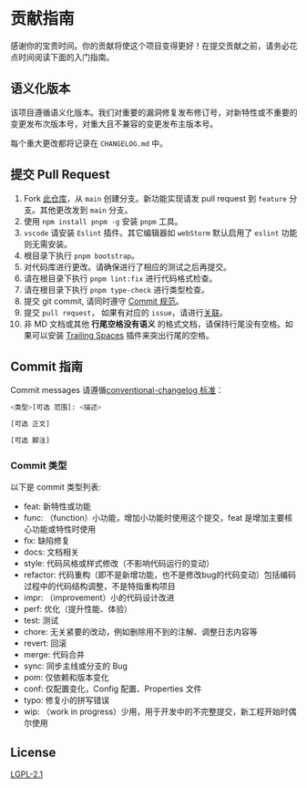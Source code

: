 # 贡献指南

感谢你的宝贵时间。你的贡献将使这个项目变得更好！在提交贡献之前，请务必花点时间阅读下面的入门指南。

## 语义化版本

该项目遵循语义化版本。我们对重要的漏洞修复发布修订号，对新特性或不重要的变更发布次版本号，对重大且不兼容的变更发布主版本号。

每个重大更改都将记录在 `CHANGELOG.md` 中。

## 提交 Pull Request

1. Fork [此仓库](https://github.com/Tikas/Hexo-Theme-ApexFolio)，从 `main` 创建分支。新功能实现请发 pull request 到 `feature` 分支。其他更改发到 `main` 分支。
2. 使用 `npm install pnpm -g` 安装 `pnpm` 工具。
3. `vscode` 请安装 `Eslint` 插件。其它编辑器如 `webStorm` 默认启用了 `eslint` 功能则无需安装。
4. 根目录下执行 `pnpm bootstrap`。
5. 对代码库进行更改。请确保进行了相应的测试之后再提交。
6. 请在根目录下执行 `pnpm lint:fix` 进行代码格式检查。
7. 请在根目录下执行 `pnpm type-check` 进行类型检查。
8. 提交 git commit, 请同时遵守 [Commit 规范](#commit-指南)。
9. 提交 `pull request`， 如果有对应的 `issue`，请进行[关联](https://docs.github.com/en/issues/tracking-your-work-with-issues/linking-a-pull-request-to-an-issue#linking-a-pull-request-to-an-issue-using-a-keyword)。
10. 非 MD 文档或其他 **行尾空格没有语义** 的格式文档，请保持行尾没有空格。如果可以安装 [Trailing Spaces](https://marketplace.visualstudio.com/items?itemName=shardulm94.trailing-spaces) 插件来突出行尾的空格。

## Commit 指南

Commit messages 请遵循[conventional-changelog 标准](https://www.conventionalcommits.org/en/v1.0.0/)：

```bash
<类型>[可选 范围]: <描述>

[可选 正文]

[可选 脚注]
```

### Commit 类型

以下是 commit 类型列表:

- feat: 新特性或功能
- func: （function）小功能，增加小功能时使用这个提交，feat 是增加主要核心功能或特性时使用
- fix: 缺陷修复
- docs: 文档相关
- style: 代码风格或样式修改（不影响代码运行的变动）
- refactor: 代码重构（即不是新增功能，也不是修改bug的代码变动）包括编码过程中的代码结构调整，不是特指重构项目
- impr: （improvement）小的代码设计改进
- perf: 优化（提升性能、体验）
- test: 测试
- chore: 无关紧要的改动，例如删除用不到的注解、调整日志内容等
- revert: 回滚
- merge: 代码合并
- sync: 同步主线或分支的 Bug
- pom: 仅依赖和版本变化
- conf: 仅配置变化，Config 配置、Properties 文件
- typo: 修复小的拼写错误
- wip: （work in progress）少用，用于开发中的不完整提交，新工程开始时偶尔使用

## License

[LGPL-2.1](./LICENSE)
